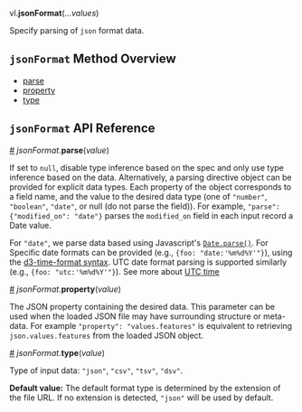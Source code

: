 vl.<b>jsonFormat</b>(<em>...values</em>)

Specify parsing of <code>json</code> format data.

## <code>jsonFormat</code> Method Overview

* <a href="#parse">parse</a>
* <a href="#property">property</a>
* <a href="#type">type</a>

## <code>jsonFormat</code> API Reference

<a id="parse" href="#parse">#</a>
<em>jsonFormat</em>.<b>parse</b>(<em>value</em>)

If set to `null`, disable type inference based on the spec and only use type inference based on the data. Alternatively, a parsing directive object can be provided for explicit data types. Each property of the object corresponds to a field name, and the value to the desired data type (one of `"number"`, `"boolean"`, `"date"`, or null (do not parse the field)). For example, `"parse": {"modified_on": "date"}` parses the `modified_on` field in each input record a Date value.

For `"date"`, we parse data based using Javascript's [`Date.parse()`](https://developer.mozilla.org/en-US/docs/Web/JavaScript/Reference/Global_Objects/Date/parse). For Specific date formats can be provided (e.g., `{foo: "date:'%m%d%Y'"}`), using the [d3-time-format syntax](https://github.com/d3/d3-time-format#locale_format). UTC date format parsing is supported similarly (e.g., `{foo: "utc:'%m%d%Y'"}`). See more about [UTC time](https://vega.github.io/vega-lite/docs/timeunit.html#utc)

<a id="property" href="#property">#</a>
<em>jsonFormat</em>.<b>property</b>(<em>value</em>)

The JSON property containing the desired data. This parameter can be used when the loaded JSON file may have surrounding structure or meta-data. For example `"property": "values.features"` is equivalent to retrieving `json.values.features` from the loaded JSON object.

<a id="type" href="#type">#</a>
<em>jsonFormat</em>.<b>type</b>(<em>value</em>)

Type of input data: `"json"`, `"csv"`, `"tsv"`, `"dsv"`.

__Default value:__  The default format type is determined by the extension of the file URL. If no extension is detected, `"json"` will be used by default.

